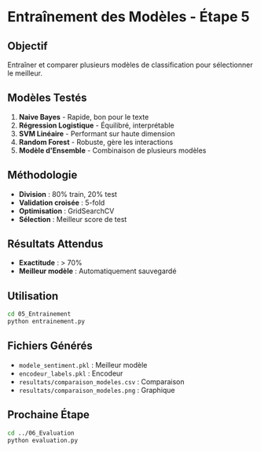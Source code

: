# Entraînement des Modèles - Étape 5

## Objectif

Entraîner et comparer plusieurs modèles de classification pour sélectionner le meilleur.

## Modèles Testés

1. **Naive Bayes** - Rapide, bon pour le texte
2. **Régression Logistique** - Équilibré, interprétable
3. **SVM Linéaire** - Performant sur haute dimension
4. **Random Forest** - Robuste, gère les interactions
5. **Modèle d'Ensemble** - Combinaison de plusieurs modèles

## Méthodologie

- **Division** : 80% train, 20% test
- **Validation croisée** : 5-fold
- **Optimisation** : GridSearchCV
- **Sélection** : Meilleur score de test

## Résultats Attendus

- **Exactitude** : > 70%
- **Meilleur modèle** : Automatiquement sauvegardé

## Utilisation

```bash
cd 05_Entrainement
python entrainement.py
```

## Fichiers Générés

- `modele_sentiment.pkl` : Meilleur modèle
- `encodeur_labels.pkl` : Encodeur
- `resultats/comparaison_modeles.csv` : Comparaison
- `resultats/comparaison_modeles.png` : Graphique

## Prochaine Étape

```bash
cd ../06_Evaluation
python evaluation.py
```

